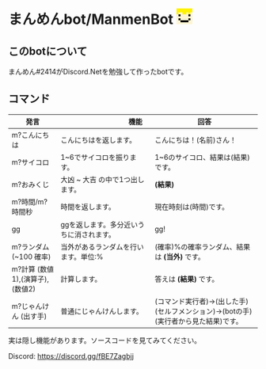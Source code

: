 # まんめんbot/ManmenBot [![01](./image/ddea71ba.png)]() 


## このbotについて
まんめん#2414がDiscord.Netを勉強して作ったbotです。

## コマンド

| 発言|  　　　　　　　　　機能　　　　　　　　　  | 回答 |
|----------------------|------------------------------|-------------|
| m?こんにちは |こんにちはを返します。|こんにちは！(名前)さん！|
| m?サイコロ | 1~6でサイコロを振ります。 | 1~6のサイコロ、結果は(結果)です。|  
| m?おみくじ | 大凶 ~ 大吉 の中で1つ出します。 | **(結果)** |
| m?時間/m?時間秒 | 時間を返します。 | 現在時刻は(時間)です。|
| gg | ggを返します。多分近いうちに消されます。| gg! |
| m?ランダム (~100 確率) |当外があるランダムを行います。単位:% | (確率)%の確率ランダム、結果は **(当外)** です。|
| m?計算 (数値1),(演算子),(数値2) |計算します。 | 答えは **(結果)** です。|
| m?じゃんけん (出す手) | 普通にじゃんけんします。 | (コマンド実行者)→(出した手)　　(セルフメンション)→(botの手)　(実行者から見た結果)です。

実は隠し機能があります。ソースコードを見てみてください。

Discord: https://discord.gg/fBE7Zagbjj
